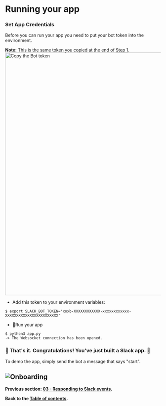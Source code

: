 # Running your app
### Set App Credentials
Before you can run your app you need to put your bot token into the environment.

**Note:** This is the same token you copied at the end of [Step 1](01-creating-the-slack-app.md#add-a-bot-user).
<img width="786" alt="Copy the Bot token" src="https://user-images.githubusercontent.com/3329665/56845230-ec357e80-6872-11e9-83d4-5f953aee20b5.png">

- Add this token to your environment variables:

```
$ export SLACK_BOT_TOKEN='xoxb-XXXXXXXXXXXX-xxxxxxxxxxxx-XXXXXXXXXXXXXXXXXXXXXXXX'
```

- 🏁Run your app

```
$ python3 app.py
-> The Websocket connection has been opened.
```

### 🎉 That's it. Congratulations! You've just built a Slack app. 🤖

To demo the app, simply send the bot a message that says "start".

![Onboarding](https://user-images.githubusercontent.com/3329665/56870674-ab02b300-69c7-11e9-9101-eb823235f3c2.gif)
---

**Previous section: [03 - Responding to Slack events](03-responding-to-slack-events.md).**

**Back to the [Table of contents](README.md#table-of-contents).**
